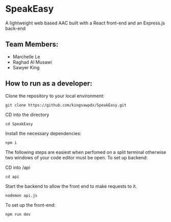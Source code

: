 # SpeakEasy

A lightweight web based AAC built with a React front-end and an Express.js back-end

## Team Members:

- Marchelle Le
- Raghad Al Musawi
- Sawyer King

## How to run as a developer:

Clone the repository to your local environment:

```
git clone https://github.com/kingsawpdx/SpeakEasy.git
```

CD into the directory

```
cd SpeakEasy
```

Install the necessary dependencies:

```
npm i
```

The following steps are easiest when perfomed on a split terminal otherwise two windows of your code editor must be open.
To set up backend:

CD into /api

```
cd api
```

Start the backend to allow the front end to make requests to it.

```
nodemon api.js
```

To set up the front-end:

```
npm run dev
```
 